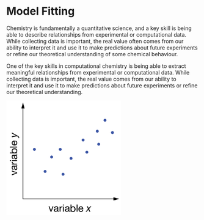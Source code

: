# Model Fitting

Chemistry is fundamentally a quantitative science, and a key skill is being able to describe relationships from experimental or computational data.
While collecting data is important, the real value often comes from our ability to interpret it and use it to make predictions about future experiments or refine our theoretical understanding of some chemical behaviour.

One of the key skills in computational chemistry is being able to extract meaningful relationships from experimental or computational data. While collecting data is important, the real value comes from our ability to interpret it and use it to make predictions about future experiments or refine our theoretical understanding.

<img src='https://raw.githubusercontent.com/pythoninchemistry/ch40208/refs/heads/main/CH40208/model_fitting/figures/xy_data.png' width='300' align='center'/>
